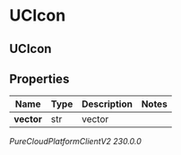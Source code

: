 # UCIcon

## UCIcon

## Properties

|Name | Type | Description | Notes|
|------------ | ------------- | ------------- | -------------|
| **vector** | str | vector | |



_PureCloudPlatformClientV2 230.0.0_
